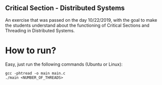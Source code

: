## Critical Section - Distributed Systems
An exercise that was passed on the day 10/22/2019, with the goal to make the students understand about the functioning of Critical Sections and Threading in Distributed Systems.  
  
# How to run?
Easy, just run the following commands (Ubuntu or Linux):
```
gcc -phtread -o main main.c
./main <NUMBER_OF_THREADS>
```
